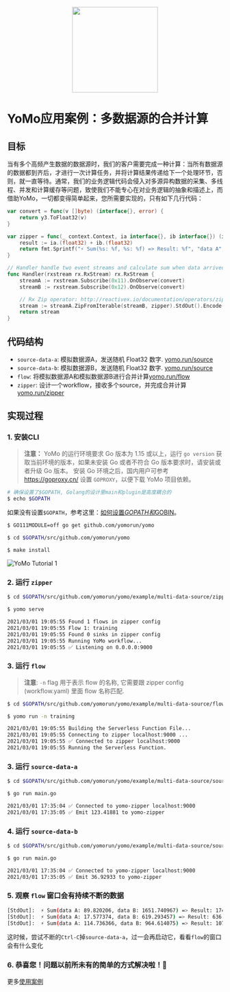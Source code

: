<p align="center">
  <img width="200px" height="200px" src="https://yomo.run/yomo-logo.png" />
</p>

# YoMo应用案例：多数据源的合并计算

## 目标

当有多个高频产生数据的数据源时，我们的客户需要完成一种计算：当所有数据源的数据都到齐后，才进行一次计算任务，并将计算结果传递给下一个处理环节，否则，就一直等待。通常，我们的业务逻辑代码会侵入对多源异构数据的采集、多线程、并发和计算缓存等问题，致使我们不能专心在对业务逻辑的抽象和描述上，而借助YoMo，一切都变得简单起来，您所需要实现的，只有如下几行代码：

```go
var convert = func(v []byte) (interface{}, error) {
	return y3.ToFloat32(v)
}

var zipper = func(_ context.Context, ia interface{}, ib interface{}) (interface{}, error) {
	result := ia.(float32) + ib.(float32)
	return fmt.Sprintf("⚡️ Sum(%s: %f, %s: %f) => Result: %f", "data A", ia.(float32), "data B", ib.(float32), result), nil
}

// Handler handle two event streams and calculate sum when data arrived
func Handler(rxstream rx.RxStream) rx.RxStream {
	streamA := rxstream.Subscribe(0x11).OnObserve(convert)
	streamB := rxstream.Subscribe(0x12).OnObserve(convert)

	// Rx Zip operator: http://reactivex.io/documentation/operators/zip.html
	stream := streamA.ZipFromIterable(streamB, zipper).StdOut().Encode(0x13)
	return stream
}

```

## 代码结构

+ `source-data-a`: 模拟数据源A，发送随机 Float32 数字. [yomo.run/source](https://yomo.run/source)
+ `source-data-b`: 模拟数据源B，发送随机 Float32 数字. [yomo.run/source](https://yomo.run/source)
+ `flow`: 将模拟数据源A和模拟数据源B进行合并计算[yomo.run/flow](https://yomo.run/flow)
+ `zipper`: 设计一个workflow，接收多个source，并完成合并计算 [yomo.run/zipper](https://yomo.run/zipper)

## 实现过程

### 1. 安装CLI

> **注意：** YoMo 的运行环境要求 Go 版本为 1.15 或以上，运行 `go version` 获取当前环境的版本，如果未安装 Go 或者不符合 Go 版本要求时，请安装或者升级 Go 版本。
安装 Go 环境之后，国内用户可参考 <https://goproxy.cn/> 设置 `GOPROXY`，以便下载 YoMo 项目依赖。

```bash
# 确保设置了$GOPATH, Golang的设计里main和plugin是高度耦合的
$ echo $GOPATH

```

如果没有设置`$GOPATH`，参考这里：[如何设置$GOPATH和$GOBIN](#optional-set-gopath-and-gobin)。

```bash
$ GO111MODULE=off go get github.com/yomorun/yomo

$ cd $GOPATH/src/github.com/yomorun/yomo

$ make install
```

![YoMo Tutorial 1](https://yomo.run/tutorial-1.png)

### 2. 运行 `zipper`

```bash
$ cd $GOPATH/src/github.com/yomorun/yomo/example/multi-data-source/zipper

$ yomo serve

2021/03/01 19:05:55 Found 1 flows in zipper config
2021/03/01 19:05:55 Flow 1: training
2021/03/01 19:05:55 Found 0 sinks in zipper config
2021/03/01 19:05:55 Running YoMo workflow...
2021/03/01 19:05:55 ✅ Listening on 0.0.0.0:9000

```

### 3. 运行 `flow`

> **注意**: `-n` flag 用于表示 flow 的名称, 它需要跟 zipper config (workflow.yaml) 里面 flow 名称匹配.

```bash
$ cd $GOPATH/src/github.com/yomorun/yomo/example/multi-data-source/flow

$ yomo run -n training

2021/03/01 19:05:55 Building the Serverless Function File...
2021/03/01 19:05:55 Connecting to zipper localhost:9000 ...
2021/03/01 19:05:55 ✅ Connected to zipper localhost:9000
2021/03/01 19:05:55 Running the Serverless Function.

```

### 3. 运行 `source-data-a`

```bash
$ cd $GOPATH/src/github.com/yomorun/yomo/example/multi-data-source/source-data-a

$ go run main.go

2021/03/01 17:35:04 ✅ Connected to yomo-zipper localhost:9000
2021/03/01 17:35:05 ✅ Emit 123.41881 to yomo-zipper

```

### 4. 运行 `source-data-b`

```bash
$ cd $GOPATH/src/github.com/yomorun/yomo/example/multi-data-source/source-data-b

$ go run main.go

2021/03/01 17:35:04 ✅ Connected to yomo-zipper localhost:9000
2021/03/01 17:35:05 ✅ Emit 36.92933 to yomo-zipper

```

### 5. 观察 `flow` 窗口会有持续不断的数据

```bash
[StdOut]:  ⚡️ Sum(data A: 89.820206, data B: 1651.740967) => Result: 1741.561157
[StdOut]:  ⚡️ Sum(data A: 17.577374, data B: 619.293457) => Result: 636.870850
[StdOut]:  ⚡️ Sum(data A: 114.736366, data B: 964.614075) => Result: 1079.350464
```

这时候，尝试不断的`Ctrl-C`掉`source-data-a`，过一会再启动它，看看`flow`的窗口会有什么变化

### 6. 恭喜您！问题以前所未有的简单的方式解决啦！🚀

更多[使用案例](https://github.com/yomorun/yomo)
